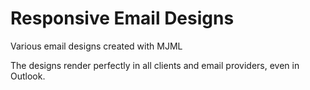 # Responsive Email Designs

Various email designs created with MJML

The designs render perfectly in all clients and email providers, even in Outlook.
